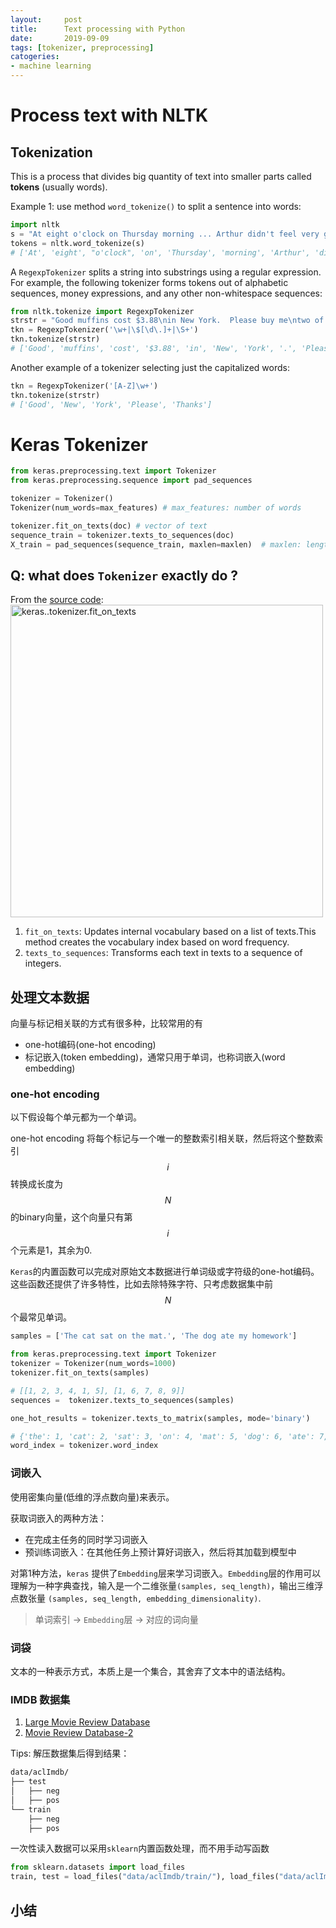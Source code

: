 ```yaml
---
layout:     post
title:      Text processing with Python
date:       2019-09-09
tags: [tokenizer, preprocessing]
catogeries: 
- machine learning
---
```


# Process text with NLTK
## Tokenization
This is a process that divides big quantity of text into smaller parts called **tokens** (usually words).

Example 1: use method `word_tokenize()` to split a sentence into words:
```python
import nltk
s = "At eight o'clock on Thursday morning ... Arthur didn't feel very good."
tokens = nltk.word_tokenize(s)
# ['At', 'eight', "o'clock", 'on', 'Thursday', 'morning', 'Arthur', 'did', "n't", 'feel', 'very', 'good', '.']
```


A `RegexpTokenizer` splits a string into substrings using a regular expression. For example, the following tokenizer forms tokens out of alphabetic sequences, money expressions, and any other non-whitespace sequences:

```python
from nltk.tokenize import RegexpTokenizer
strstr = "Good muffins cost $3.88\nin New York.  Please buy me\ntwo of them.\n\nThanks."
tkn = RegexpTokenizer('\w+|\$[\d\.]+|\S+')
tkn.tokenize(strstr)
# ['Good', 'muffins', 'cost', '$3.88', 'in', 'New', 'York', '.', 'Please', 'buy', 'me', 'two', 'of', 'them', '.', 'Thanks', '.']
```

Another example of a tokenizer selecting just the capitalized words:
```python
tkn = RegexpTokenizer('[A-Z]\w+')
tkn.tokenize(strstr)
# ['Good', 'New', 'York', 'Please', 'Thanks']
```


# Keras Tokenizer 
```python
from keras.preprocessing.text import Tokenizer 
from keras.preprocessing.sequence import pad_sequences

tokenizer = Tokenizer()
Tokenizer(num_words=max_features) # max_features: number of words 

tokenizer.fit_on_texts(doc) # vector of text 
sequence_train = tokenizer.texts_to_sequences(doc)
X_train = pad_sequences(sequence_train, maxlen=maxlen)  # maxlen: length of word vectors
```

## Q: what does `Tokenizer` exactly do ?
From the [source code](https://github.com/keras-team/keras-preprocessing/blob/master/keras_preprocessing/text.py#L199):
<img class='center' src="https://bit.ly/2zbovWe"  alt="keras..tokenizer.fit_on_texts" width="500">

1. `fit_on_texts`: Updates internal vocabulary based on a list of texts.This method creates the vocabulary index based on word frequency. 
2. `texts_to_sequences`: Transforms each text in texts to a sequence of integers.





## 处理文本数据

向量与标记相关联的方式有很多种，比较常用的有
* one-hot编码(one-hot encoding)
* 标记嵌入(token embedding)，通常只用于单词，也称词嵌入(word embedding)

### one-hot encoding
以下假设每个单元都为一个单词。 

one-hot encoding 将每个标记与一个唯一的整数索引相关联，然后将这个整数索引$$i$$转换成长度为$$N$$的binary向量，这个向量只有第$$i$$个元素是1，其余为0. 

`Keras`的内置函数可以完成对原始文本数据进行单词级或字符级的one-hot编码。这些函数还提供了许多特性，比如去除特殊字符、只考虑数据集中前$$N$$个最常见单词。 

```python
samples = ['The cat sat on the mat.', 'The dog ate my homework']

from keras.preprocessing.text import Tokenizer
tokenizer = Tokenizer(num_words=1000)
tokenizer.fit_on_texts(samples)

# [[1, 2, 3, 4, 1, 5], [1, 6, 7, 8, 9]] 
sequences =  tokenizer.texts_to_sequences(samples)

one_hot_results = tokenizer.texts_to_matrix(samples, mode='binary')

# {'the': 1, 'cat': 2, 'sat': 3, 'on': 4, 'mat': 5, 'dog': 6, 'ate': 7, 'my': 8, 'homework': 9}
word_index = tokenizer.word_index
```

### 词嵌入

使用密集向量(低维的浮点数向量)来表示。

获取词嵌入的两种方法：

* 在完成主任务的同时学习词嵌入
* 预训练词嵌入：在其他任务上预计算好词嵌入，然后将其加载到模型中



对第1种方法，`keras` 提供了`Embedding`层来学习词嵌入。`Embedding`层的作用可以理解为一种字典查找，输入是一个二维张量`(samples, seq_length)`，输出三维浮点数张量 `(samples, seq_length, embedding_dimensionality)`.

> 单词索引  -> `Embedding`层 -> 对应的词向量

### 词袋

文本的一种表示方式，本质上是一个集合，其舍弃了文本中的语法结构。





### IMDB 数据集

1. [Large Movie Review Database](http://ai.stanford.edu/~amaas/data/sentiment/)
2. [Movie Review Database-2](http://mng.bz/0tIo)

Tips: 解压数据集后得到结果：

```bash
data/aclImdb/
├── test
│   ├── neg
│   ├── pos
└── train
    ├── neg
    ├── pos
```



一次性读入数据可以采用`sklearn`内置函数处理，而不用手动写函数 

```python
from sklearn.datasets import load_files
train, test = load_files("data/aclImdb/train/"), load_files("data/aclImdb/test/")
```



## 小结

